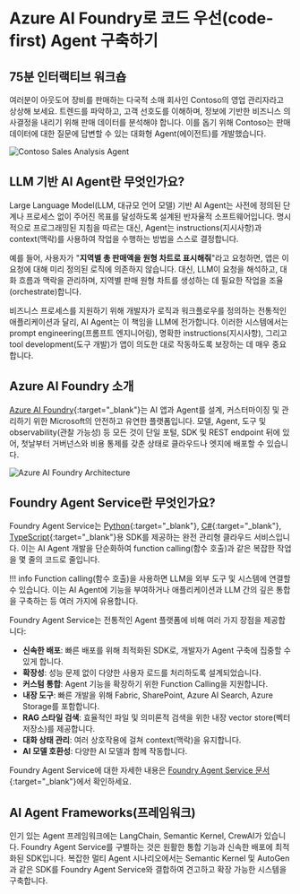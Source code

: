 # Azure AI Foundry로 코드 우선(code-first) Agent 구축하기

## 75분 인터랙티브 워크숍

여러분이 아웃도어 장비를 판매하는 다국적 소매 회사인 Contoso의 영업 관리자라고 상상해 보세요. 트렌드를 파악하고, 고객 선호도를 이해하며, 정보에 기반한 비즈니스 의사결정을 내리기 위해 판매 데이터를 분석해야 합니다. 이를 돕기 위해 Contoso는 판매 데이터에 대한 질문에 답변할 수 있는 대화형 Agent(에이전트)를 개발했습니다.

![Contoso Sales Analysis Agent](../../../docs/docs/media/persona.png)

## LLM 기반 AI Agent란 무엇인가요?

Large Language Model(LLM, 대규모 언어 모델) 기반 AI Agent는 사전에 정의된 단계나 프로세스 없이 주어진 목표를 달성하도록 설계된 반자율적 소프트웨어입니다. 명시적으로 프로그래밍된 지침을 따르는 대신, Agent는 instructions(지시사항)과 context(맥락)를 사용하여 작업을 수행하는 방법을 스스로 결정합니다.

예를 들어, 사용자가 "**지역별 총 판매액을 원형 차트로 표시해줘**"라고 요청하면, 앱은 이 요청에 대해 미리 정의된 로직에 의존하지 않습니다. 대신, LLM이 요청을 해석하고, 대화 흐름과 맥락을 관리하며, 지역별 판매 원형 차트를 생성하는 데 필요한 작업을 조율(orchestrate)합니다.

비즈니스 프로세스를 지원하기 위해 개발자가 로직과 워크플로우를 정의하는 전통적인 애플리케이션과 달리, AI Agent는 이 책임을 LLM에 전가합니다. 이러한 시스템에서는 prompt engineering(프롬프트 엔지니어링), 명확한 instructions(지시사항), 그리고 tool development(도구 개발)가 앱이 의도한 대로 작동하도록 보장하는 데 매우 중요합니다.

## Azure AI Foundry 소개

[Azure AI Foundry](https://azure.microsoft.com/products/ai-foundry/){:target="_blank"}는 AI 앱과 Agent를 설계, 커스터마이징 및 관리하기 위한 Microsoft의 안전하고 유연한 플랫폼입니다. 모델, Agent, 도구 및 observability(관찰 가능성) 등 모든 것이 단일 포털, SDK 및 REST endpoint 뒤에 있어, 첫날부터 거버넌스와 비용 통제를 갖춘 상태로 클라우드나 엣지에 배포할 수 있습니다.

![Azure AI Foundry Architecture](../../../docs/docs/media/azure-ai-foundry.png)

## Foundry Agent Service란 무엇인가요?

Foundry Agent Service는 [Python](https://learn.microsoft.com/azure/ai-services/agents/quickstart?pivots=programming-language-python-azure){:target="_blank"}, [C#](https://learn.microsoft.com/azure/ai-services/agents/quickstart?pivots=programming-language-csharp){:target="_blank"}, [TypeScript](https://learn.microsoft.com/en-us/azure/ai-foundry/agents/quickstart?pivots=programming-language-typescript){:target="_blank"}용 SDK를 제공하는 완전 관리형 클라우드 서비스입니다. 이는 AI Agent 개발을 단순화하여 function calling(함수 호출)과 같은 복잡한 작업을 몇 줄의 코드로 줄입니다.

!!! info
    Function calling(함수 호출)을 사용하면 LLM을 외부 도구 및 시스템에 연결할 수 있습니다. 이는 AI Agent에 기능을 부여하거나 애플리케이션과 LLM 간의 깊은 통합을 구축하는 등 여러 가지에 유용합니다.

Foundry Agent Service는 전통적인 Agent 플랫폼에 비해 여러 가지 장점을 제공합니다:

- **신속한 배포**: 빠른 배포를 위해 최적화된 SDK로, 개발자가 Agent 구축에 집중할 수 있게 합니다.
- **확장성**: 성능 문제 없이 다양한 사용자 로드를 처리하도록 설계되었습니다.
- **커스텀 통합**: Agent 기능을 확장하기 위한 Function Calling을 지원합니다.
- **내장 도구**: 빠른 개발을 위해 Fabric, SharePoint, Azure AI Search, Azure Storage를 포함합니다.
- **RAG 스타일 검색**: 효율적인 파일 및 의미론적 검색을 위한 내장 vector store(벡터 저장소)를 제공합니다.
- **대화 상태 관리**: 여러 상호작용에 걸쳐 context(맥락)을 유지합니다.
- **AI 모델 호환성**: 다양한 AI 모델과 함께 작동합니다.

Foundry Agent Service에 대한 자세한 내용은 [Foundry Agent Service 문서](https://learn.microsoft.com/azure/ai-services/agents/overview){:target="_blank"}에서 확인하세요.

## AI Agent Frameworks(프레임워크)

인기 있는 Agent 프레임워크에는 LangChain, Semantic Kernel, CrewAI가 있습니다. Foundry Agent Service를 구별하는 것은 원활한 통합 기능과 신속한 배포에 최적화된 SDK입니다. 복잡한 멀티 Agent 시나리오에서는 Semantic Kernel 및 AutoGen과 같은 SDK를 Foundry Agent Service와 결합하여 견고하고 확장 가능한 시스템을 구축합니다.

